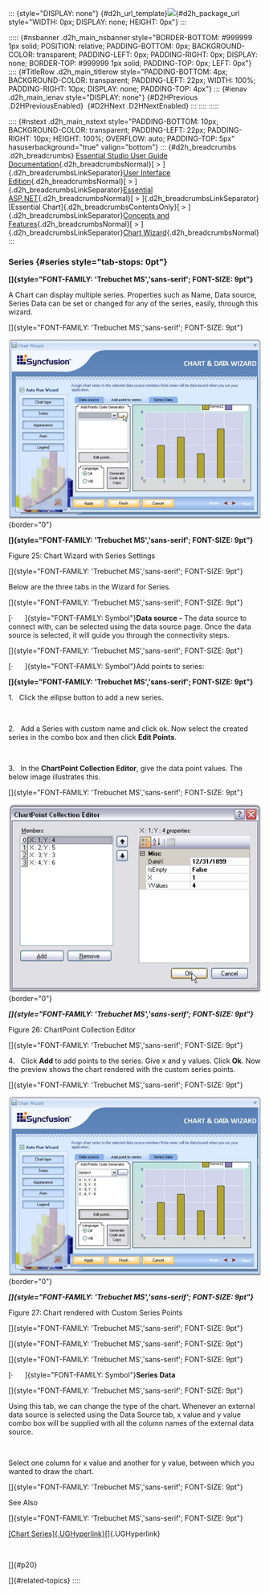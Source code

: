 ::: {style="DISPLAY: none"}
[](ms-xhelp:///?Id=d2h_url_template){#d2h_url_template}![](!package_url!){#d2h_package_url style="WIDTH: 0px; DISPLAY: none; HEIGHT: 0px"}
:::

::::: {#nsbanner .d2h_main_nsbanner style="BORDER-BOTTOM: #999999 1px solid; POSITION: relative; PADDING-BOTTOM: 0px; BACKGROUND-COLOR: transparent; PADDING-LEFT: 0px; PADDING-RIGHT: 0px; DISPLAY: none; BORDER-TOP: #999999 1px solid; PADDING-TOP: 0px; LEFT: 0px"}
:::: {#TitleRow .d2h_main_titlerow style="PADDING-BOTTOM: 4px; BACKGROUND-COLOR: transparent; PADDING-LEFT: 22px; WIDTH: 100%; PADDING-RIGHT: 10px; DISPLAY: none; PADDING-TOP: 4px"}
::: {#ienav .d2h_main_ienav style="DISPLAY: none"}
[](ms-xhelp:///?Id=0d432f3b-aa76-43e1-b8d3-5e8b1521c5af){#D2HPrevious .D2HPreviousEnabled}  [](ms-xhelp:///?Id=bbb5d7b9-24f2-498b-8957-c9ca7c2c386c){#D2HNext .D2HNextEnabled}
:::
::::
:::::

:::: {#nstext .d2h_main_nstext style="PADDING-BOTTOM: 10px; BACKGROUND-COLOR: transparent; PADDING-LEFT: 22px; PADDING-RIGHT: 10px; HEIGHT: 100%; OVERFLOW: auto; PADDING-TOP: 5px" hasuserbackground="true" valign="bottom"}
::: {#d2h_breadcrumbs .d2h_breadcrumbs}
[Essential Studio User Guide Documentation](ms-xhelp:///?Id=12457748-09e3-4d74-a240-8e049cedf030){.d2h_breadcrumbsNormal}[ \> ]{.d2h_breadcrumbsLinkSeparator}[User Interface Edition](ms-xhelp:///?Id=c29296b7-531c-413b-a0ec-488ca1f7f669){.d2h_breadcrumbsNormal}[ \> ]{.d2h_breadcrumbsLinkSeparator}[Essential ASP.NET](ms-xhelp:///?Id=25c35330-c127-4dad-9a92-ed79dc7261a6){.d2h_breadcrumbsNormal}[ \> ]{.d2h_breadcrumbsLinkSeparator}[Essential Chart]{.d2h_breadcrumbsContentsOnly}[ \> ]{.d2h_breadcrumbsLinkSeparator}[Concepts and Features](ms-xhelp:///?Id=100687ce-82f2-4424-9d16-0949ea76cf15){.d2h_breadcrumbsNormal}[ \> ]{.d2h_breadcrumbsLinkSeparator}[Chart Wizard](ms-xhelp:///?Id=e2110244-a999-4f4b-851c-528511d6f865){.d2h_breadcrumbsNormal}
:::

### Series {#series style="tab-stops: 0pt"}

**[]{style="FONT-FAMILY: 'Trebuchet MS','sans-serif'; FONT-SIZE: 9pt"}** 

A Chart can display multiple series. Properties such as Name, Data source, Series Data can be set or changed for any of the series, easily, through this wizard.

[]{style="FONT-FAMILY: 'Trebuchet MS','sans-serif'; FONT-SIZE: 9pt"} 

![](ImagesExt/image64_31.jpg){border="0"}

**[]{style="FONT-FAMILY: 'Trebuchet MS','sans-serif'; FONT-SIZE: 9pt"}** 

Figure 25: Chart Wizard with Series Settings

[]{style="FONT-FAMILY: 'Trebuchet MS','sans-serif'; FONT-SIZE: 9pt"} 

Below are the three tabs in the Wizard for Series.

[]{style="FONT-FAMILY: 'Trebuchet MS','sans-serif'; FONT-SIZE: 9pt"} 

[·      ]{style="FONT-FAMILY: Symbol"}**Data source -** The data source to connect with, can be selected using the data source page. Once the data source is selected, it will guide you through the connectivity steps.

[]{style="FONT-FAMILY: 'Trebuchet MS','sans-serif'; FONT-SIZE: 9pt"} 

[·      ]{style="FONT-FAMILY: Symbol"}Add points to series:

**[]{style="FONT-FAMILY: 'Trebuchet MS','sans-serif'; FONT-SIZE: 9pt"}** 

1.   Click the ellipse button to add a new series.

 

2.   Add a Series with custom name and click ok. Now select the created series in the combo box and then click **Edit Points**.

 

3.   In the **ChartPoint Collection Editor**, give the data point values. The below image illustrates this.

[]{style="FONT-FAMILY: 'Trebuchet MS','sans-serif'; FONT-SIZE: 9pt"} 

![](ImagesExt/image64_32.jpg){border="0"}

***[]{style="FONT-FAMILY: 'Trebuchet MS','sans-serif'; FONT-SIZE: 9pt"}*** 

Figure 26: ChartPoint Collection Editor

[]{style="FONT-FAMILY: 'Trebuchet MS','sans-serif'; FONT-SIZE: 9pt"} 

4.   Click **Add** to add points to the series. Give x and y values. Click **Ok**. Now the preview shows the chart rendered with the custom series points.

[]{style="FONT-FAMILY: 'Trebuchet MS','sans-serif'; FONT-SIZE: 9pt"} 

![](ImagesExt/image64_33.jpg){border="0"}

***[]{style="FONT-FAMILY: 'Trebuchet MS','sans-serif'; FONT-SIZE: 9pt"}*** 

Figure 27: Chart rendered with Custom Series Points

[]{style="FONT-FAMILY: 'Trebuchet MS','sans-serif'; FONT-SIZE: 9pt"} 

[]{style="FONT-FAMILY: 'Trebuchet MS','sans-serif'; FONT-SIZE: 9pt"} 

[]{style="FONT-FAMILY: 'Trebuchet MS','sans-serif'; FONT-SIZE: 9pt"} 

[·      ]{style="FONT-FAMILY: Symbol"}**Series Data**

[]{style="FONT-FAMILY: 'Trebuchet MS','sans-serif'; FONT-SIZE: 9pt"} 

Using this tab, we can change the type of the chart. Whenever an external data source is selected using the Data Source tab, x value and y value combo box will be supplied with all the column names of the external data source.

 

Select one column for x value and another for y value, between which you wanted to draw the chart.

[]{style="FONT-FAMILY: 'Trebuchet MS','sans-serif'; FONT-SIZE: 9pt"} 

See Also

[]{style="FONT-FAMILY: 'Trebuchet MS','sans-serif'; FONT-SIZE: 9pt"} 

[[Chart Series]{.UGHyperlink}](ms-xhelp:///?Id=e5519798-07d6-450a-8404-c01247d779f1)[]{.UGHyperlink}

 

[]{#p20} 

[]{#related-topics}
::::
